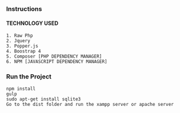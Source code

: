 ### Instructions ###

#### TECHNOLOGY USED ####
    1. Raw Php
    2. Jquery
    3. Popper.js
    4. Boostrap 4
    5. Composer [PHP DEPENDENCY MANAGER]
    6. NPM [JAVASCRIPT DEPENDENCY MANAGER]

### Run the Project ###

    npm install
    gulp
    sudo apt-get install sqlite3
    Go to the dist folder and run the xampp server or apache server